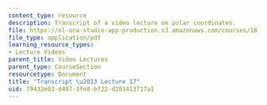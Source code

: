 ```yaml
---
content_type: resource
description: Transcript of a video lecture on polar coordinates.
file: https://ol-ocw-studio-app-production.s3.amazonaws.com/courses/18-02-multivariable-calculus-fall-2007/79432e02d4973fe8bf22d203413717a1_18_022007L17.pdf
file_type: application/pdf
learning_resource_types:
- Lecture Videos
parent_title: Video Lectures
parent_type: CourseSection
resourcetype: Document
title: "Transcript \u2013 Lecture 17"
uid: 79432e02-d497-3fe8-bf22-d203413717a1
---
```

